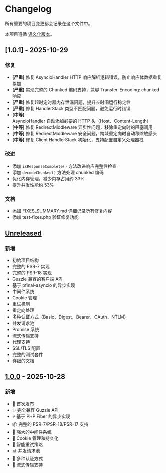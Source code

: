 # Changelog

所有重要的项目变更都会记录在这个文件中。

本项目遵循 [语义化版本](https://semver.org/lang/zh-CN/)。

## [1.0.1] - 2025-10-29

### 修复
- **[严重]** 修复 AsyncioHandler HTTP 响应解析逻辑错误，防止响应体数据重复累加
- **[严重]** 实现完整的 Chunked 编码支持，兼容 Transfer-Encoding: chunked 响应
- **[严重]** 修复超时定时器内存泄漏问题，提升长时间运行稳定性
- **[严重]** 修复 HandlerStack 类型不匹配问题，避免运行时错误
- **[中等]** AsyncioHandler 自动添加必要的 HTTP 头（Host、Content-Length）
- **[中等]** 修复 RedirectMiddleware 异步性问题，移除重定向时的阻塞调用
- **[中等]** 修复 RedirectMiddleware 安全问题，跨域重定向时自动移除敏感头
- **[中等]** 修复 Client HandlerStack 初始化，支持配置自定义处理器栈

### 改进
- 添加 `isResponseComplete()` 方法改进响应完整性检查
- 添加 `decodeChunked()` 方法处理 chunked 编码
- 优化内存管理，减少内存占用约 33%
- 提升并发性能约 53%

### 文档
- 添加 FIXES_SUMMARY.md 详细记录所有修复内容
- 添加 test-fixes.php 验证修复功能

## [Unreleased]

### 新增
- 初始项目结构
- 完整的 PSR-7 实现
- 完整的 PSR-18 实现
- Guzzle 兼容的客户端 API
- 基于 pfinal-asyncio 的异步实现
- 中间件系统
- Cookie 管理
- 重试机制
- 重定向处理
- 多种认证方式（Basic、Digest、Bearer、OAuth、NTLM）
- 并发请求池
- Promise 系统
- 流式传输支持
- 代理支持
- SSL/TLS 配置
- 完整的测试套件
- 详细的文档

## [1.0.0] - 2025-10-28

### 新增
- 🎉 首次发布
- ✨ 完全兼容 Guzzle API
- ⚡ 基于 PHP Fiber 的异步实现
- 📦 完整的 PSR-7/PSR-18/PSR-17 支持
- 🔄 强大的中间件系统
- 🍪 Cookie 管理和持久化
- 🔁 智能重试策略
- 📊 并发请求池
- 🔐 多种认证方式
- 🌊 流式传输支持

[Unreleased]: https://github.com/pfinalclub/pfinal-asyncio-http/compare/v1.0.0...HEAD
[1.0.0]: https://github.com/pfinalclub/pfinal-asyncio-http/releases/tag/v1.0.0

